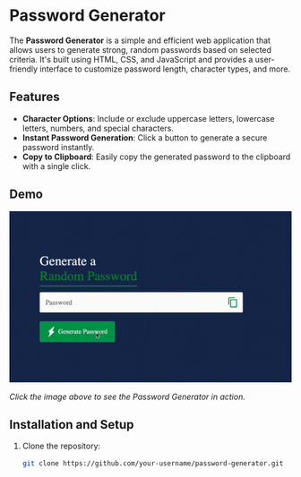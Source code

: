 # Password Generator

The **Password Generator** is a simple and efficient web application that allows users to generate strong, random passwords based on selected criteria. It's built using HTML, CSS, and JavaScript and provides a user-friendly interface to customize password length, character types, and more.

## Features

- **Character Options**: Include or exclude uppercase letters, lowercase letters, numbers, and special characters.
- **Instant Password Generation**: Click a button to generate a secure password instantly.
- **Copy to Clipboard**: Easily copy the generated password to the clipboard with a single click.


## Demo

![Password Generator Demo](assest/demo.gif)

*Click the image above to see the Password Generator in action.*

## Installation and Setup

1. Clone the repository:
   ```bash
   git clone https://github.com/your-username/password-generator.git
